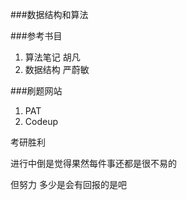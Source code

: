 ###数据结构和算法

###参考书目
1. 算法笔记 胡凡
2. 数据结构 严蔚敏

###刷题网站
1. PAT 
2. Codeup


考研胜利

进行中倒是觉得果然每件事还都是很不易的

但努力 多少是会有回报的是吧
